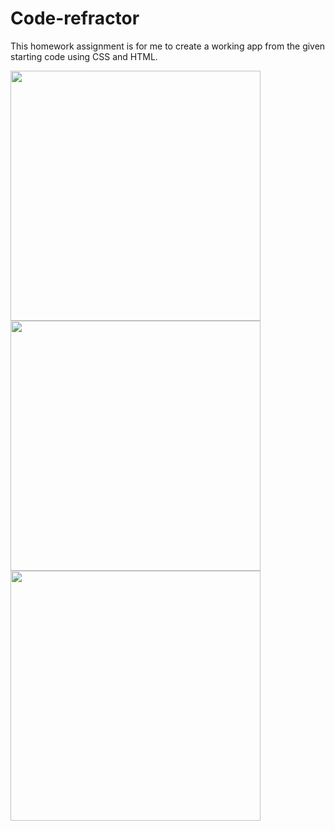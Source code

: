 # Code-refractor
This homework assignment is for me to create a working app from the given starting code using CSS and HTML.
<div>
<align="center">
    <img src="C:\Users\cbrit\FullStack HW\Code-refractor\Develop/ws1.jpg" width="400px">
    <img src="C:\Users\cbrit\FullStack HW\Code-refractor\Develop/ws2.jpg" width="400px">
    <img src="C:\Users\cbrit\FullStack HW\Code-refractor\Develop/ws3.jpg" width="400px">
    </img> 
</div>